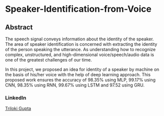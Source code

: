 # Speaker-Identification-from-Voice
## Abstract
The speech signal conveys information about the identity of the speaker. The area of speaker identification is concerned with extracting the identity of the person speaking the utterance. As understanding how to recognize complex, unstructured, and high-dimensional voice/speech/audio data is one of the greatest challenges of our time.

In this project, we proposed an idea for identity of a speaker by machine on the basis of his/her voice with the help of deep learning approach. This proposed work ensures the accuracy of 98.35% using MLP, 99.17% using CNN, 98.35% using RNN, 99.67% using LSTM and 97.52 using GRU.

### LinkedIn
[Triloki Gupta](https://www.linkedin.com/in/trilokicse/)
